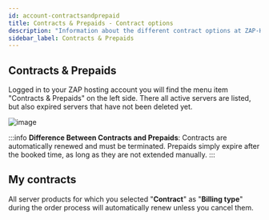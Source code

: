 ```yaml
---
id: account-contractsandprepaid
title: Contracts & Prepaids - Contract options
description: "Information about the different contract options at ZAP-Hosting contract and prepaid - ZAP-Hosting.com documentations"
sidebar_label: Contracts & Prepaids
---
```


## Contracts & Prepaids
Logged in to your ZAP hosting account you will find the menu item "Contracts & Prepaids" on the left side. There all active servers are listed, but also expired servers that have not been deleted yet.

![image](https://user-images.githubusercontent.com/61953937/159140780-878e902c-bdcc-4e89-be60-c3fad2c7f827.png)

:::info
**Difference Between Contracts and Prepaids**: Contracts are automatically renewed and must be terminated. Prepaids simply expire after the booked time, as long as they are not extended manually.
:::


## My contracts
All server products for which you selected "**Contract**" as "**Billing type**" during the order process will automatically renew unless you cancel them.
